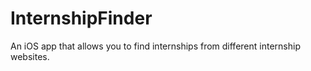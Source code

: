 InternshipFinder
================

An iOS app that allows you to find internships from different internship websites.
